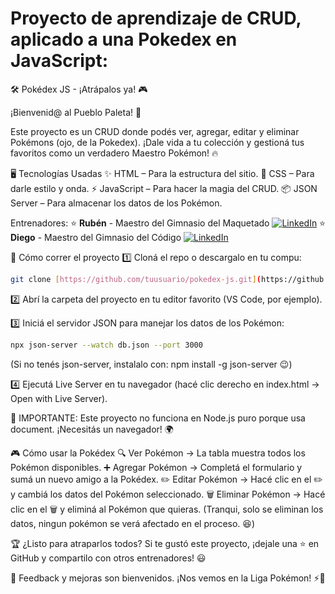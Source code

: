 # Proyecto de aprendizaje de CRUD, aplicado a una Pokedex en JavaScript:

🛠 Pokédex JS - ¡Atrápalos ya! 🎮

¡Bienvenid@ al Pueblo Paleta! 🎉 

Este proyecto es un CRUD donde podés ver, agregar, editar y eliminar Pokémons (ojo, de la Pokedex).
¡Dale vida a tu colección y gestioná tus favoritos como un verdadero Maestro Pokémon! 🔥

🖥 Tecnologías Usadas
✨ HTML – Para la estructura del sitio.
🎨 CSS – Para darle estilo y onda.
⚡ JavaScript – Para hacer la magia del CRUD.
📦 JSON Server – Para almacenar los datos de los Pokémon.

Entrenadores:
 ⭐ **Rubén** - Maestro del Gimnasio del Maquetado    [![LinkedIn](https://img.shields.io/badge/LinkedIn-Perfil-blue?logo=linkedin)](https://www.linkedin.com/in/rubenortegagonzalez/)
 ⭐ **Diego** - Maestro del Gimnasio del Código    [![LinkedIn](https://img.shields.io/badge/LinkedIn-Perfil-blue?logo=linkedin)](https://www.linkedin.com/in/diegodistefano/)

🚀 Cómo correr el proyecto
1️⃣ Cloná el repo o descargalo en tu compu:
```bash
git clone [https://github.com/tuusuario/pokedex-js.git](https://github.com/diegodistefano/pokedex_JS.git)
```
2️⃣ Abrí la carpeta del proyecto en tu editor favorito (VS Code, por ejemplo).

3️⃣ Iniciá el servidor JSON para manejar los datos de los Pokémon:
```bash
npx json-server --watch db.json --port 3000
```
(Si no tenés json-server, instalalo con: npm install -g json-server 😉)

4️⃣ Ejecutá Live Server en tu navegador (hacé clic derecho en index.html → Open with Live Server).

📢 IMPORTANTE: Este proyecto no funciona en Node.js puro porque usa document. ¡Necesitás un navegador! 🌍

🎮 Cómo usar la Pokédex
🔍 Ver Pokémon → La tabla muestra todos los Pokémon disponibles.
➕ Agregar Pokémon → Completá el formulario y sumá un nuevo amigo a la Pokédex.
✏️ Editar Pokémon → Hacé clic en el ✏️ y cambiá los datos del Pokémon seleccionado.
🗑 Eliminar Pokémon → Hacé clic en el 🗑 y eliminá al Pokémon que quieras. (Tranqui, solo se eliminan los datos, ningun pokémon se verá afectado en el proceso. 😆)

🏆 ¿Listo para atraparlos todos?
Si te gustó este proyecto, ¡dejale una ⭐ en GitHub y compartilo con otros entrenadores! 😃

📩 Feedback y mejoras son bienvenidos. ¡Nos vemos en la Liga Pokémon! ⚡🐉
